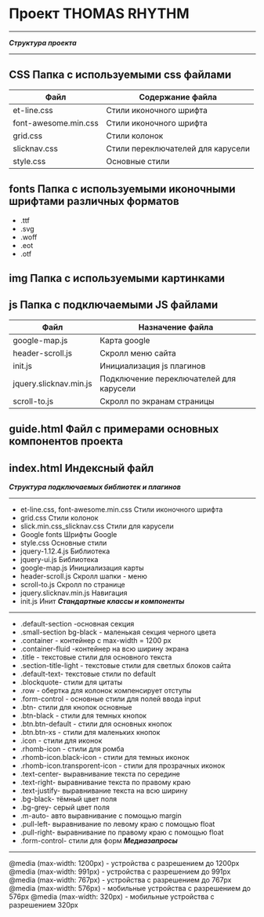 # Проект  THOMAS RHYTHM
***
***Структура проекта***
***
## CSS Папка с используемыми css файлами 
Файл                | Содержание файла
-------------------- | -----------------
et-line.css          | Стили иконочного шрифта 
font-awesome.min.css | Стили иконочного шрифта
grid.css             | Стили колонок
slicknav.css         | Стили переключателей для карусели
style.css            | Основные стили 

## fonts Папка с используемыми иконочными шрифтами различных форматов
* .ttf
* .svg
* .woff
* .eot
* .otf

## img Папка с используемыми картинками

## js Папка с подключаемыми JS файлами
Файл                  | Назначение файла
----------------------|-----------------
google-map.js         | Карта google
header-scroll.js      | Скролл меню сайта
init.js               | Инициализация js плагинов 
jquery.slicknav.min.js| Подключение переключателей для карусели
scroll-to.js          | Скролл по экранам страницы

## guide.html Файл с примерами основных компонентов проекта

## index.html Индексный файл

***Структура подключаемых библиотек и плагинов***
***
* et-line.css, font-awesome.min.css      Стили иконочного шрифта 
* grid.css Стили колонок
* slick.min.css_slicknav.css Стили для карусели
* Google fonts Шрифты Google
* style.css Основные стили
* jquery-1.12.4.js Библиотека
* jquery-ui.js Библиотека
* google-map.js Инициализация карты
* header-scroll.js Скролл шапки - меню
* scroll-to.js Скролл по  странице
* jquery.slicknav.min.js Навигация
* init.js Инит
***Стандартные классы и компоненты***
***
* .default-section -основная секция
* .small-section bg-black - маленькая секция черного цвета
* .container - контейнер с max-width = 1200 px
* .container-fluid -контейнер на всю ширину экрана 
* .title - текстовые стили для основного текста
* .section-title-light - текстовые стили для светлых блоков сайта
* .default-text- текстовые стили по default
* .blockquote- стили для цитаты
* .row - обертка для колонок компенсирует отступы
* .form-control - основные стили для полей ввода input
* .btn- стили для кнопок основные
* .btn-black - стили для темных кнопок
* .btn.btn-default - стили для основных кнопок
* .btn.btn-xs - стили для маленьких кнопок
* .icon - стили для иконок
* .rhomb-icon - стили для ромба
* .rhomb-icon.black-icon - стили для темных иконок
* .rhomb-icon.transporent-icon - стили для прозрачных иконок
* .text-center- выравнивание текста по середине
* .text-right- выравнивание текста по правому краю
* .text-justify- выравнивание текста на всю ширину
* .bg-black- тёмный цвет поля
* .bg-grey- серый цвет поля
* .m-auto- авто выравнивание с помощью margin
* .pull-left- выравнивание по левому краю с помощью float
* .pull-right- выравнивание по правому краю с помощью float
* .form-control- стили для форм
***Медиазапросы***
***
@media (max-width: 1200px) - устройства c разрешением до 1200px
@media (max-width: 991px) - устройства c разрешением до 991px
@media (max-width: 767px) - устройства c разрешением до 767px
@media (max-width: 576px) - мобильные устройства c разрешением до 576px
@media (max-width: 320px) - мобильные устройства c разрешением  320px



